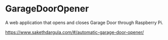 # GarageDoorOpener
A web application that opens and closes Garage Door through Raspberry Pi.


https://www.sakethdargula.com/#/automatic-garage-door-opener/
